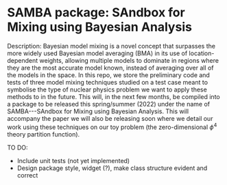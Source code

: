 # SAMBA package: SAndbox for Mixing using Bayesian Analysis

Description: Bayesian model mixing is a novel concept that surpasses the more widely used Bayesian model averaging (BMA) in its use of location-dependent weights, allowing multiple models to dominate in regions where they are the most accurate model known, instead of averaging over all of the models in the space. In this repo, we store the preliminary code and tests of three model mixing techniques studied on a test case meant to symbolise the type of nuclear physics problem we want to apply these methods to in the future. This will, in the next few months, be compiled into a package to be released this spring/summer (2022) under the name of SAMBA---SAndbox for Mixing using Bayesian Analysis. This will accompany the paper we will also be releasing soon where we detail our work using these techniques on our toy problem (the zero-dimensional $\phi^{4}$ theory partition function). 

TO DO:

  - Include unit tests (not yet implemented)
  - Design package style, widget (?), make class structure evident and correct
